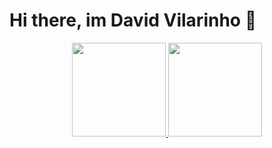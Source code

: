 # Hi there, im David Vilarinho 👋

<div align="center">
  <a href="https://github.com/vilarinho23">
  <img height="150em" src="https://github-readme-stats.vercel.app/api?username=vilarinho23&show_icons=true&theme=dark&include_all_commits=true&count_private=true"/> 
  <img height="150em" src="https://github-readme-stats.vercel.app/api/top-langs/?username=vilarinho23&layout=compact&langs_count=7&theme=dark"/>
</div>
